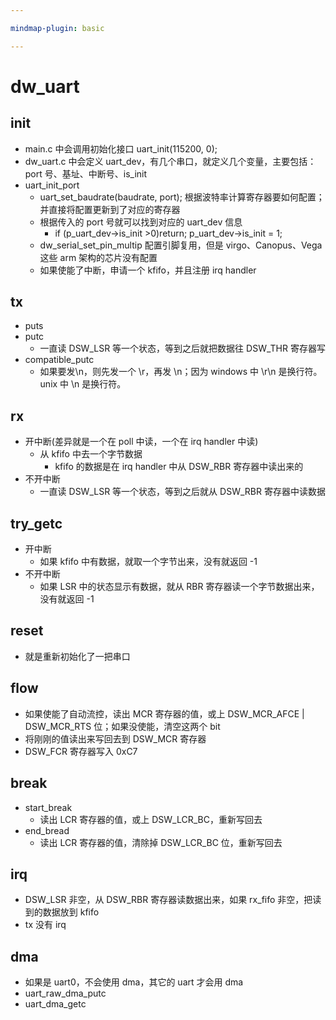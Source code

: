```yaml
---

mindmap-plugin: basic

---
```


# dw_uart

## init
- main.c 中会调用初始化接口 uart_init(115200, 0);
- dw_uart.c 中会定义 uart_dev，有几个串口，就定义几个变量，主要包括：port 号、基址、中断号、is_init
- uart_init_port
    - uart_set_baudrate(baudrate, port); 根据波特率计算寄存器要如何配置；并直接将配置更新到了对应的寄存器
    - 根据传入的 port 号就可以找到对应的 uart_dev 信息
        - if (p_uart_dev->is_init >0)return; p_uart_dev->is_init = 1;
    - dw_serial_set_pin_multip 配置引脚复用，但是 virgo、Canopus、Vega 这些 arm 架构的芯片没有配置
    - 如果使能了中断，申请一个 kfifo，并且注册 irq handler

## tx
- puts
- putc
    - 一直读 DSW_LSR 等一个状态，等到之后就把数据往 DSW_THR 寄存器写
- compatible_putc
    - 如果要发\n，则先发一个 \r，再发 \n；因为 windows 中 \r\n 是换行符。unix 中 \n 是换行符。

## rx
- 开中断(差异就是一个在 poll 中读，一个在 irq handler 中读)
    - 从 kfifo 中去一个字节数据
        - kfifo 的数据是在 irq handler 中从 DSW_RBR 寄存器中读出来的
- 不开中断
    - 一直读 DSW_LSR 等一个状态，等到之后就从 DSW_RBR 寄存器中读数据

## try_getc
- 开中断
    - 如果 kfifo 中有数据，就取一个字节出来，没有就返回 -1
- 不开中断
    - 如果 LSR 中的状态显示有数据，就从 RBR 寄存器读一个字节数据出来，没有就返回 -1

## reset
- 就是重新初始化了一把串口

## flow
- 如果使能了自动流控，读出 MCR 寄存器的值，或上 DSW_MCR_AFCE | DSW_MCR_RTS 位；如果没使能，清空这两个 bit
- 将刚刚的值读出来写回去到 DSW_MCR 寄存器
- DSW_FCR 寄存器写入 0xC7

## break
- start_break
    - 读出 LCR 寄存器的值，或上 DSW_LCR_BC，重新写回去
- end_bread
    - 读出 LCR 寄存器的值，清除掉 DSW_LCR_BC 位，重新写回去

## irq
- DSW_LSR 非空，从 DSW_RBR 寄存器读数据出来，如果 rx_fifo 非空，把读到的数据放到 kfifo
- tx 没有 irq

## dma
- 如果是 uart0，不会使用 dma，其它的 uart 才会用 dma
- uart_raw_dma_putc
- uart_dma_getc